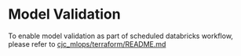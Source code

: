 # Model Validation
To enable model validation as part of scheduled databricks workflow, please refer to [cjc_mlops/terraform/README.md](../terraform/README.md#setting-up-model-validation)

